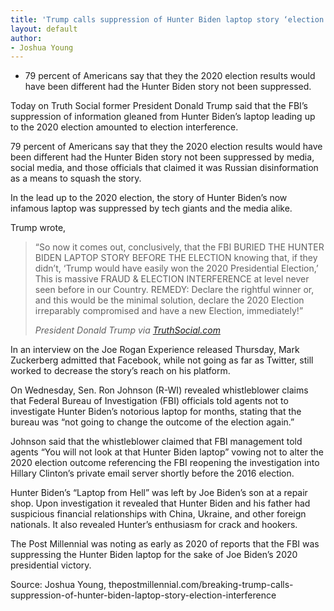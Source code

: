```yaml
---
title: 'Trump calls suppression of Hunter Biden laptop story ‘election interference’'
layout: default
author:
- Joshua Young
---
```


- 79 percent of Americans say that they the 2020 election results would have been different had the Hunter Biden story not been suppressed.

Today on Truth Social former President Donald Trump said that the FBI’s suppression of information gleaned from Hunter Biden’s laptop leading up to the 2020 election amounted to election interference.

79 percent of Americans say that they the 2020 election results would have been different had the Hunter Biden story not been suppressed by media, social media, and those officials that claimed it was Russian disinformation as a means to squash the story.

In the lead up to the 2020 election, the story of Hunter Biden’s now infamous laptop was suppressed by tech giants and the media alike.

Trump wrote,

> “So now it comes out, conclusively, that the FBI BURIED THE HUNTER BIDEN LAPTOP STORY BEFORE THE ELECTION knowing that, if they didn’t, ‘Trump would have easily won the 2020 Presidential Election,’ This is massive FRAUD &amp; ELECTION INTERFERENCE at level never seen before in our Country. REMEDY: Declare the rightful winner or, and this would be the minimal solution, declare the 2020 Election irreparably compromised and have a new Election, immediately!”
>
> <cite>President Donald Trump via [TruthSocial.com](https://truthsocial.com/@realDonaldTrump/posts/108910239289415166)</cite>

In an interview on the Joe Rogan Experience released Thursday, Mark Zuckerberg admitted that Facebook, while not going as far as Twitter, still worked to decrease the story’s reach on his platform.

On Wednesday, Sen. Ron Johnson (R-WI) revealed whistleblower claims that Federal Bureau of Investigation (FBI) officials told agents not to investigate Hunter Biden’s notorious laptop for months, stating that the bureau was “not going to change the outcome of the election again.”

Johnson said that the whistleblower claimed that FBI management told agents “You will not look at that Hunter Biden laptop” vowing not to alter the 2020 election outcome referencing the FBI reopening the investigation into Hillary Clinton’s private email server shortly before the 2016 election.

Hunter Biden’s “Laptop from Hell” was left by Joe Biden’s son at a repair shop. Upon investigation it revealed that Hunter Biden and his father had suspicious financial relationships with China, Ukraine, and other foreign nationals. It also revealed Hunter’s enthusiasm for crack and hookers.

The Post Millennial was noting as early as 2020 of reports that the FBI was suppressing the Hunter Biden laptop for the sake of Joe Biden’s 2020 presidential victory.

Source: Joshua Young, thepostmillennial.com/breaking-trump-calls-suppression-of-hunter-biden-laptop-story-election-interference
